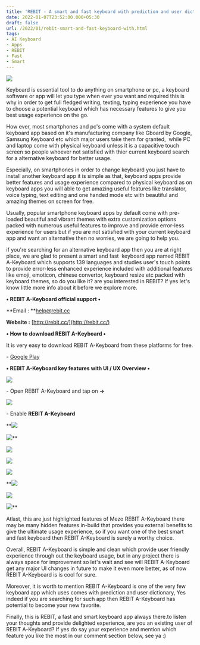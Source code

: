 ```yaml
---
title: 'REBIT - A smart and fast keyboard with prediction and user dictionary.'
date: 2022-01-07T23:52:00.000+05:30
draft: false
url: /2022/01/rebit-smart-and-fast-keyboard-with.html
tags: 
- AI Keyboard
- Apps
- REBIT
- Fast
- Smart
---
```


 [![](https://lh3.googleusercontent.com/-lWE8qkWs_d4/YdiE1AlzmxI/AAAAAAAAIWo/W5IN6PyUiyELSwaUNXIZlmuXwNd3NHcPQCNcBGAsYHQ/s1600/1641579728267192-0.png)](https://lh3.googleusercontent.com/-lWE8qkWs_d4/YdiE1AlzmxI/AAAAAAAAIWo/W5IN6PyUiyELSwaUNXIZlmuXwNd3NHcPQCNcBGAsYHQ/s1600/1641579728267192-0.png) 

  

Keyboard is essential tool to do anything on smartphone or pc, a keyboard software or app will let you type when ever you want and required this is why in order to get full fledged writing, texting, typing experience you have to choose a potential keyboard which has necessary features to give you best usage experience on the go.

  

How ever, most smartphones and pc's come with a system default keyboard app based on it's manufacturing company like Gboard by Google, Samsung Keyboard etc which major users take them for granted,  while PC and laptop come with physical keyboard unless it is a capacitive touch screen so people whoever not satisfied with thier current keyboard search for a alternative keyboard for better usage.

  

Especially, on smartphones in order to change keyboard you just have to install another keyboard app it is simple as that, keyboard apps provide better features and usage experience compared to physical keyboard as on keyboard apps you will able to get amazing useful features like translator, voice typing, text editing and one handed mode etc with beautiful and amazing themes on screen for free.

  

Usually, popular smartphone keyboard apps by default come with pre-loaded beautiful and vibrant themes with extra customization options packed with numerous useful features to improve and provide error-less experience for users but if you are not satisfied with your current keyboard app and want an alternative then no worries, we are going to help you. 

  

if you're searching for an alternative keyboard app then you are at right place, we are glad to present a smart and fast  keyboard app named REBIT A-Keyboard which supports 139 languages and studies user's touch points to provide error-less enhanced experience included with additional features like emoji, emoticon, chinese convertor, keyboard resize etc packed with keyboard themes, so do you like it? are you interested in REBIT? If yes let's know little more info about it before we explore more.

  

**• REBIT A-Keyboard official support •**

  

**Email : **[help@rebit.cc](mailto:help@rebit.cc)

**Website :** [http://rebit.cc/](http://rebit.cc/)

**• How to download REBIT A-Keyboard •**

It is very easy to download REBIT A-Keyboard from these platforms for free.

  

\- [Google Play](https://play.google.com/store/apps/details?id=com.phillit.akeyboard)

**• REBIT A-Keyboard key features with UI / UX Overview •**

 **[![](https://lh3.googleusercontent.com/-QTogholrryY/YdiE0LwnwWI/AAAAAAAAIWk/EOT0_vw_2tQ8ictybg7USQaYGf8WlSQCQCNcBGAsYHQ/s1600/1641579724144667-1.png)](https://lh3.googleusercontent.com/-QTogholrryY/YdiE0LwnwWI/AAAAAAAAIWk/EOT0_vw_2tQ8ictybg7USQaYGf8WlSQCQCNcBGAsYHQ/s1600/1641579724144667-1.png)** 

\- Open REBIT A-Keyboard and tap on **\->**

 **[![](https://lh3.googleusercontent.com/-Q-66nrZ5wJU/YdiEzIctfHI/AAAAAAAAIWg/a1jPEQDsOkIHRmyko9Nwl0sINceCsfGTwCNcBGAsYHQ/s1600/1641579720651716-2.png)](https://lh3.googleusercontent.com/-Q-66nrZ5wJU/YdiEzIctfHI/AAAAAAAAIWg/a1jPEQDsOkIHRmyko9Nwl0sINceCsfGTwCNcBGAsYHQ/s1600/1641579720651716-2.png)** 

\- Enable **REBIT A-Keyboard**

 **[![](https://lh3.googleusercontent.com/-5lga9TAuuck/YdiEyI655qI/AAAAAAAAIWc/eSJYkexVd60MKlFL9n8N2g98bGDAWoL0QCNcBGAsYHQ/s1600/1641579716142945-3.png)](https://lh3.googleusercontent.com/-5lga9TAuuck/YdiEyI655qI/AAAAAAAAIWc/eSJYkexVd60MKlFL9n8N2g98bGDAWoL0QCNcBGAsYHQ/s1600/1641579716142945-3.png) 

  

 [![](https://lh3.googleusercontent.com/-uw5Fb8RGlPw/YdiExDlNuLI/AAAAAAAAIWY/jsU9efHTNoko7KXNYm-pXM62-Wz2RVIjACNcBGAsYHQ/s1600/1641579712115161-4.png)](https://lh3.googleusercontent.com/-uw5Fb8RGlPw/YdiExDlNuLI/AAAAAAAAIWY/jsU9efHTNoko7KXNYm-pXM62-Wz2RVIjACNcBGAsYHQ/s1600/1641579712115161-4.png)** 

 **[![](https://lh3.googleusercontent.com/-l0w7eKJkhuc/YdiEwPsUV2I/AAAAAAAAIWU/kjCHkn61CoA3N7eiCzbNUaouffVDlh44gCNcBGAsYHQ/s1600/1641579707840366-5.png)](https://lh3.googleusercontent.com/-l0w7eKJkhuc/YdiEwPsUV2I/AAAAAAAAIWU/kjCHkn61CoA3N7eiCzbNUaouffVDlh44gCNcBGAsYHQ/s1600/1641579707840366-5.png)** 

 **[![](https://lh3.googleusercontent.com/-4hBPs_RfGnM/YdiEvLwmvkI/AAAAAAAAIWQ/bC6EFygVK4gI4XSKSJUTZY4GxF9AifFLwCNcBGAsYHQ/s1600/1641579703198921-6.png)](https://lh3.googleusercontent.com/-4hBPs_RfGnM/YdiEvLwmvkI/AAAAAAAAIWQ/bC6EFygVK4gI4XSKSJUTZY4GxF9AifFLwCNcBGAsYHQ/s1600/1641579703198921-6.png)** 

 **[![](https://lh3.googleusercontent.com/-P3FvS0sVJ7g/YdiEtymZ41I/AAAAAAAAIWM/PKU8WRd1eiYZkZIVMQdj8Lb5z2dhhNJSwCNcBGAsYHQ/s1600/1641579699153142-7.png)](https://lh3.googleusercontent.com/-P3FvS0sVJ7g/YdiEtymZ41I/AAAAAAAAIWM/PKU8WRd1eiYZkZIVMQdj8Lb5z2dhhNJSwCNcBGAsYHQ/s1600/1641579699153142-7.png)** 

 **[![](https://lh3.googleusercontent.com/-7X1GOwM6K3E/YdiEs8NHtNI/AAAAAAAAIWI/aqclF3XUTo8qrDptRb6FdMq1xZtp6K4tQCNcBGAsYHQ/s1600/1641579694481424-8.png)](https://lh3.googleusercontent.com/-7X1GOwM6K3E/YdiEs8NHtNI/AAAAAAAAIWI/aqclF3XUTo8qrDptRb6FdMq1xZtp6K4tQCNcBGAsYHQ/s1600/1641579694481424-8.png) 

  

 [![](https://lh3.googleusercontent.com/-kioixQWY2gk/YdiErmwbTrI/AAAAAAAAIWE/FE2CsmwvvOohXM3nwiu1zJhvmCUQ7JIoACNcBGAsYHQ/s1600/1641579690343042-9.png)](https://lh3.googleusercontent.com/-kioixQWY2gk/YdiErmwbTrI/AAAAAAAAIWE/FE2CsmwvvOohXM3nwiu1zJhvmCUQ7JIoACNcBGAsYHQ/s1600/1641579690343042-9.png) 

 [![](https://lh3.googleusercontent.com/-2_ovZOQJmQE/YdiEqpbhO8I/AAAAAAAAIWA/mQorouhHMfEGgWAlUSkLtCXHaQx-fon0wCNcBGAsYHQ/s1600/1641579686113202-10.png)](https://lh3.googleusercontent.com/-2_ovZOQJmQE/YdiEqpbhO8I/AAAAAAAAIWA/mQorouhHMfEGgWAlUSkLtCXHaQx-fon0wCNcBGAsYHQ/s1600/1641579686113202-10.png)** 

Atlast, this are just highlighted features of Mezo REBIT A-Keyboard there may be many hidden features in-build that provides you external benefits to give the ultimate usage experience, so if you want one of the best smart and fast keyboard then REBIT A-Keyboard is surely a worthy choice.

  

Overall, REBIT A-Keyboard is simple and clean which provide user friendly experience through out the keyboard usage, but in any project there is always space for improvement so let's wait and see will REBIT A-Keyboard get any major UI changes in future to make it even more better, as of now REBIT A-Keyboard is is cool for sure.

  

Moreover, it is worth to mention REBIT A-Keyboard is one of the very few keyboard app which uses comes with prediction and user dictionary, Yes indeed if you are searching for such app then REBIT A-Keyboard has potential to become your new favorite.

  

Finally, this is REBIT, a fast and smart keyboard app always there.to listen your thoughts and provide delighted experience, are you an existing user of REBIT A-Keyboard? If yes do say your experience and mention which feature you like the most in our comment section below, see ya :)